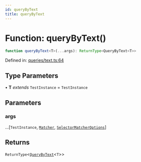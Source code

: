 ```yaml
---
id: queryByText
title: queryByText
---
```


<!-- DO NOT EDIT: this page is autogenerated from the type comments -->

# Function: queryByText()

```ts
function queryByText<T>(...args): ReturnType<QueryByText<T>>
```

Defined in: [queries/text.ts:64](https://github.com/Romulad/cli-testing-library/blob/main/packages/cli-testing-library/src/queries/text.ts#L64)

## Type Parameters

• **T** *extends* `TestInstance` = `TestInstance`

## Parameters

### args

...\[`TestInstance`, [`Matcher`](../../../type-aliases/matcher.md), [`SelectorMatcherOptions`](../../../interfaces/selectormatcheroptions.md)\]

## Returns

`ReturnType`\<[`QueryByText`](../type-aliases/querybytext.md)\<`T`\>\>
